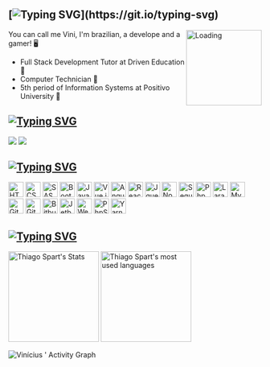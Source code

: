 ## [![Typing SVG](https://readme-typing-svg.herokuapp.com?font=Liberation+Mono&color=%9090ff&duration=4000&vCenter=true&height=25&lines=%F0%9F%8C%8E+Sup,+everyone;)](https://git.io/typing-svg)

<img src="http://portal.ufvjm.edu.br/a-universidade/cursos/grade_curricular_ckan/loading.gif/@@images/image.gif" alt="Loading" min-width="150px" max-width="150px" width="150px" align="right">

You can call me Vini, I'm brazilian, a develope and a gamer! 🖥️

- Full Stack Development Tutor at Driven Education 💼
- Computer Technician 📘
- 5th period of Information Systems at Positivo University 📘 

## [![Typing SVG](https://readme-typing-svg.herokuapp.com?font=Liberation+Mono&color=%9090ff&duration=4000&vCenter=true&height=25&lines=%F0%9F%92%AC+Social+networks)](https://git.io/typing-svg)

<a href="https://www.linkedin.com/in/viniciusgugelmin/" target="_blank"><img src="https://img.shields.io/badge/-LinkedIn-%230077B5?style=for-the-badge&logo=linkedin&logoColor=white" target="_blank"></a> 
  <a href="mailto:vinigugelmin@gmail.com" alt="Gmail" target="_blank">
  <img src="https://img.shields.io/badge/-Gmail-FF0000?style=for-the-badge&logo=gmail&logoColor=white"> 
</a>

## [![Typing SVG](https://readme-typing-svg.herokuapp.com?font=Liberation+Mono&color=%9090ff&duration=4000&vCenter=true&height=25&lines=%F0%9F%A7%A0+Technologies+and+languages)](https://git.io/typing-svg)

<div>
	<img height="30" src='https://cdn.jsdelivr.net/gh/devicons/devicon/icons/html5/html5-original.svg' alt="HTML">
	<img height="30" src='https://cdn.jsdelivr.net/gh/devicons/devicon/icons/css3/css3-original.svg' alt="CSS">
	<img height="30" src='https://cdn.jsdelivr.net/gh/devicons/devicon/icons/sass/sass-original.svg' alt="SASS">
	<img height="30" src='https://cdn.jsdelivr.net/gh/devicons/devicon/icons/bootstrap/bootstrap-original.svg' alt="Bootstrap">
	<img height="30" src='https://cdn.jsdelivr.net/gh/devicons/devicon/icons/javascript/javascript-original.svg' alt="Javascript">
	<img height="30" src='https://cdn.jsdelivr.net/gh/devicons/devicon/icons/vuejs/vuejs-original.svg' alt="Vue.js">
	<img height="30" src='https://cdn.jsdelivr.net/gh/devicons/devicon/icons/angularjs/angularjs-original.svg' alt="Angular.js">
	<img height="30" src="https://cdn.jsdelivr.net/gh/devicons/devicon/icons/react/react-original.svg" alt="React" />
	<img height="30" src='https://cdn.jsdelivr.net/gh/devicons/devicon/icons/jquery/jquery-original.svg' alt="Jquery">
	<img height="30" src='https://cdn.jsdelivr.net/gh/devicons/devicon/icons/nodejs/nodejs-original.svg' alt="Node.js">
	<img height="30" src='https://cdn.jsdelivr.net/gh/devicons/devicon/icons/sequelize/sequelize-original.svg' alt="Sequelize">
	<img height="30" src='https://cdn.jsdelivr.net/gh/devicons/devicon/icons/php/php-original.svg' alt="Php">
	<img height="30" src='https://cdn.jsdelivr.net/gh/devicons/devicon/icons/laravel/laravel-plain.svg' alt="Laravel">
	<img height="30" src='https://cdn.jsdelivr.net/gh/devicons/devicon/icons/mysql/mysql-original.svg' alt="MySql">
	<img height="30" src='https://cdn.jsdelivr.net/gh/devicons/devicon/icons/git/git-original.svg' alt="Git">
	<img height="30" src='https://cdn.jsdelivr.net/gh/devicons/devicon/icons/github/github-original.svg' alt="Github">
	<img height="30" src='https://cdn.jsdelivr.net/gh/devicons/devicon/icons/bitbucket/bitbucket-original.svg' alt="Bitbucket">
	<img height="30" src='https://cdn.jsdelivr.net/gh/devicons/devicon/icons/jetbrains/jetbrains-original.svg' alt="Jetbrains">
	<img height="30" src="https://cdn.jsdelivr.net/gh/devicons/devicon/icons/webstorm/webstorm-original.svg" alt="WebStorm" />
	<img height="30" src="https://cdn.jsdelivr.net/gh/devicons/devicon/icons/phpstorm/phpstorm-original.svg" alt="PhpStorm" />
	<img height="30" src='https://cdn.jsdelivr.net/gh/devicons/devicon/icons/yarn/yarn-original.svg' alt="Yarn">
</div>

## [![Typing SVG](https://readme-typing-svg.herokuapp.com?font=Liberation+Mono&color=%9090ff&duration=4000&vCenter=true&height=25&lines=%F0%9F%93%88+Github+stats)](https://git.io/typing-svg)

<div align="left">
	<img height="180em" src="https://github-readme-stats.vercel.app/api?username=viniciusgugelmin&show_icons=true&count_private=true&theme=midnight-purple" alt="Thiago Spart's Stats" />
	<img height="180em" src="https://github-readme-stats.vercel.app/api/top-langs/?username=viniciusgugelmin&layout=compact&theme=midnight-purple" alt="Thiago Spart's most used languages" />
</div>

![Vinícius ' Activity Graph](https://activity-graph.herokuapp.com/graph?username=viniciusgugelmin&custom_title=Vinícius%20Contribution%20Graph&theme=dracula&bg_color=000000&line=9645F4&point=9645F4)


<!--<a href="https://github.com/viniciusgugelmin/github-readme-streak-stats">
		<img height="180em" src="https://github-readme-streak-stats.herokuapp.com/?user=viniciusgugelmin&theme=midnight-purple#version3" alt="Vinícius Gugelmin's streak stats"/
</a>-->


